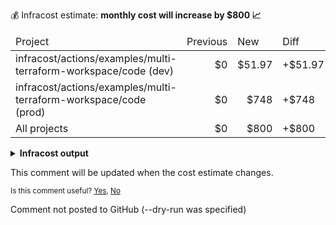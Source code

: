 
💰 Infracost estimate: **monthly cost will increase by $800 📈**
<table>
  <thead>
    <td>Project</td>
    <td>Previous</td>
    <td>New</td>
    <td>Diff</td>
  </thead>
  <tbody>
    <tr>
      <td>infracost/actions/examples/multi-terraform-workspace/code (dev)</td>
      <td align="right">$0</td>
      <td align="right">$51.97</td>
      <td>+$51.97</td>
    </tr>
    <tr>
      <td>infracost/actions/examples/multi-terraform-workspace/code (prod)</td>
      <td align="right">$0</td>
      <td align="right">$748</td>
      <td>+$748</td>
    </tr>
    <tr>
      <td>All projects</td>
      <td align="right">$0</td>
      <td align="right">$800</td>
      <td>+$800</td>
    </tr>
  </tbody>
</table>

<details>
<summary><strong>Infracost output</strong></summary>

```
Project: infracost/actions/examples/multi-terraform-workspace/code (dev)

+ aws_instance.web_app
  +$51.97

    + Instance usage (Linux/UNIX, on-demand, t2.micro)
      +$8.47

    + root_block_device
    
        + Storage (general purpose SSD, gp2)
          +$5.00

    + ebs_block_device[0]
    
        + Storage (provisioned IOPS SSD, io1)
          +$12.50
    
        + Provisioned IOPS
          +$26.00

+ aws_lambda_function.hello_world
  Monthly cost depends on usage

    + Requests
      Monthly cost depends on usage
        +$0.20 per 1M requests

    + Duration
      Monthly cost depends on usage
        +$0.0000166667 per GB-seconds

Monthly cost change for infracost/actions/examples/multi-terraform-workspace/code (dev)
Amount:  +$51.97 ($0.00 → $51.97)

──────────────────────────────────
Project: infracost/actions/examples/multi-terraform-workspace/code (prod)

+ aws_instance.web_app
  +$748

    + Instance usage (Linux/UNIX, on-demand, m5.4xlarge)
      +$561

    + root_block_device
    
        + Storage (general purpose SSD, gp2)
          +$10.00

    + ebs_block_device[0]
    
        + Storage (provisioned IOPS SSD, io1)
          +$125
    
        + Provisioned IOPS
          +$52.00

+ aws_lambda_function.hello_world
  Monthly cost depends on usage

    + Requests
      Monthly cost depends on usage
        +$0.20 per 1M requests

    + Duration
      Monthly cost depends on usage
        +$0.0000166667 per GB-seconds

Monthly cost change for infracost/actions/examples/multi-terraform-workspace/code (prod)
Amount:  +$748 ($0.00 → $748)

──────────────────────────────────
Key: ~ changed, + added, - removed

4 cloud resources were detected:
∙ 4 were estimated, all of which include usage-based costs, see https://infracost.io/usage-file
```
</details>

This comment will be updated when the cost estimate changes.

<sub>
  Is this comment useful? <a href="https://www.infracost.io/feedback/submit/?value=yes" rel="noopener noreferrer" target="_blank">Yes</a>, <a href="https://www.infracost.io/feedback/submit/?value=no" rel="noopener noreferrer" target="_blank">No</a>
</sub>

Comment not posted to GitHub (--dry-run was specified)
